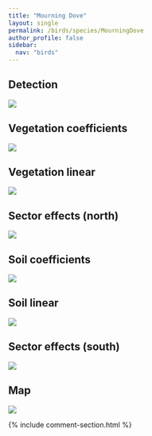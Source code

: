 ```yaml
---
title: "Mourning Dove"
layout: single
permalink: /birds/species/MourningDove
author_profile: false
sidebar:
  nav: "birds"
---
```


<h2>Detection</h2>

<img src="https://beallen.github.io/DevelopmentWebsite/assets/images/birds/MourningDove/det.jpg">

<h2>Vegetation coefficients</h2>

<img src="https://beallen.github.io/DevelopmentWebsite/assets/images/birds/MourningDove/veghf.jpg">

<h2>Vegetation linear</h2>

<img src="https://beallen.github.io/DevelopmentWebsite/assets/images/birds/MourningDove/lin-north.jpg">

<h2>Sector effects (north)</h2>

<img src="https://beallen.github.io/DevelopmentWebsite/assets/images/birds/MourningDove/sector-north.jpg">

<h2>Soil coefficients</h2>

<img src="https://beallen.github.io/DevelopmentWebsite/assets/images/birds/MourningDove/soilhf.jpg">

<h2>Soil linear</h2>

<img src="https://beallen.github.io/DevelopmentWebsite/assets/images/birds/MourningDove/lin-south.jpg">

<h2>Sector effects (south)</h2>

<img src="https://beallen.github.io/DevelopmentWebsite/assets/images/birds/MourningDove/sector-south.jpg">

<h2>Map</h2>

<img src="https://beallen.github.io/DevelopmentWebsite/assets/images/birds/MourningDove/map.jpg">

{% include comment-section.html %}

